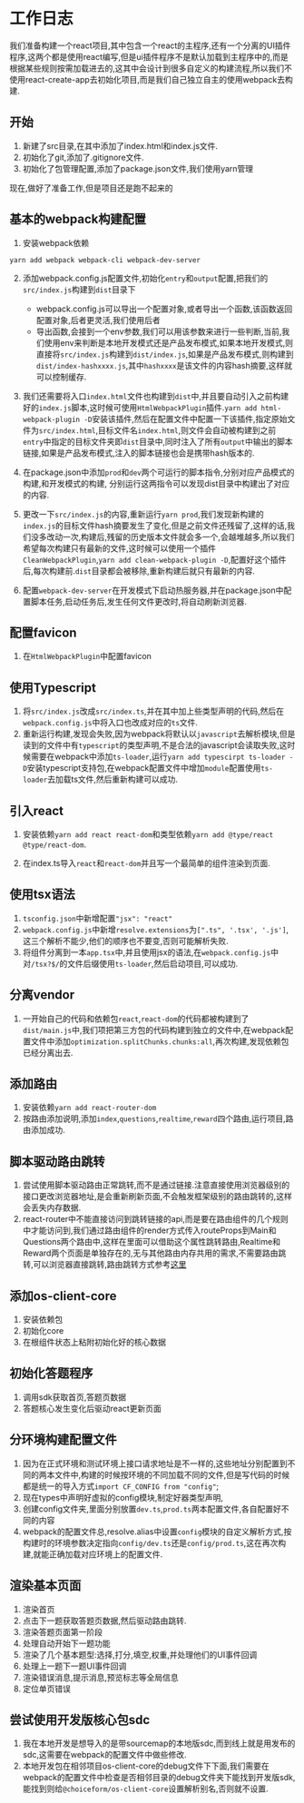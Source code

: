 # 工作日志

我们准备构建一个react项目,其中包含一个react的主程序,还有一个分离的UI插件程序,这两个都是使用react编写,但是ui插件程序不是默认加载到主程序中的,而是根据某些规则按需加载进去的,这其中会设计到很多自定义的构建流程,所以我们不使用react-create-app去初始化项目,而是我们自己独立自主的使用webpack去构建.

## 开始
1. 新建了src目录,在其中添加了index.html和index.js文件.
2. 初始化了git,添加了.gitignore文件.
3. 初始化了包管理配置,添加了package.json文件,我们使用yarn管理

现在,做好了准备工作,但是项目还是跑不起来的

## 基本的webpack构建配置
1. 安装webpack依赖
```shell
yarn add webpack webpack-cli webpack-dev-server
```
2. 添加webpack.config.js配置文件,初始化`entry`和`output`配置,把我们的`src/index.js`构建到`dist`目录下
   + webpack.config.js可以导出一个配置对象,或者导出一个函数,该函数返回配置对象,后者更灵活,我们使用后者
   + 导出函数,会接到一个env参数,我们可以用该参数来进行一些判断,当前,我们使用env来判断是本地开发模式还是产品发布模式,如果本地开发模式,则直接将`src/index.js`构建到`dist/index.js`,如果是产品发布模式,则构建到`dist/index-hashxxxx.js`,其中`hashxxxx`是该文件的内容hash摘要,这样就可以控制缓存.
3. 我们还需要将入口`index.html`文件也构建到`dist`中,并且要自动引入之前构建好的`index.js`脚本,这时候可使用`HtmlWebpackPlugin`插件.`yarn add html-webpack-plugin -D`安装该插件,然后在配置文件中配置一下该插件,指定原始文件为`src/index.html`,目标文件名`index.html`,则文件会自动被构建到之前`entry`中指定的目标文件夹即`dist`目录中,同时注入了所有`output`中输出的脚本链接,如果是产品发布模式,注入的脚本链接也会是携带hash版本的.

4. 在package.json中添加`prod`和`dev`两个可运行的脚本指令,分别对应产品模式的构建,和开发模式的构建, 分别运行这两指令可以发现dist目录中构建出了对应的内容.

5. 更改一下`src/index.js`的内容,重新运行`yarn prod`,我们发现新构建的`index.js`的目标文件hash摘要发生了变化,但是之前文件还残留了,这样的话,我们没多改动一次,构建后,残留的历史版本文件就会多一个,会越堆越多,所以我们希望每次构建只有最新的文件,这时候可以使用一个插件`CleanWebpackPlugin`,`yarn add clean-webpack-plugin -D`,配置好这个插件后,每次构建前.`dist`目录都会被移除,重新构建后就只有最新的内容.

6. 配置`webpack-dev-server`在开发模式下启动热服务器,并在package.json中配置脚本任务,启动任务后,发生任何文件更改时,将自动刷新浏览器.

## 配置favicon
1. 在`HtmlWebpackPlugin`中配置favicon

## 使用Typescript
1. 将`src/index.js`改成`src/index.ts`,并在其中加上些类型声明的代码,然后在`webpack.config.js`中将入口也改成对应的`ts`文件.
2. 重新运行构建,发现会失败,因为webpack将默认以`javascript`去解析模块,但是读到的文件中有`typescript`的类型声明,不是合法的javascript会读取失败,这时候需要在webpack中添加`ts-loader`,运行`yarn add typescirpt ts-loader -D`安装typescript支持包,在webpack配置文件中增加`module`配置使用`ts-loader`去加载ts文件,然后重新构建可以成功.

## 引入react
1. 安装依赖`yarn add react react-dom`和类型依赖`yarn add @type/react @type/react-dom`.

2. 在index.ts导入`react`和`react-dom`并且写一个最简单的组件渲染到页面.

## 使用tsx语法
1. `tsconfig.json`中新增配置`"jsx": "react"`
2. `webpack.config.js`中新增`resolve.extensions`为`[".ts", '.tsx', '.js']`,这三个解析不能少,他们的顺序也不要变,否则可能解析失败.
3. 将组件分离到一本`app.tsx`中,并且使用jsx的语法,在`webpack.config.js`中对`/tsx?$/`的文件后缀使用`ts-loader`,然后启动项目,可以成功.

## 分离vendor
1. 一开始自己的代码和依赖包`react`,`react-dom`的代码都被构建到了`dist/main.js`中,我们项把第三方包的代码构建到独立的文件中,在webpack配置文件中添加`optimization.splitChunks.chunks:all`,再次构建,发现依赖包已经分离出去.

## 添加路由
1. 安装依赖`yarn add react-router-dom`
2. 按路由添加说明,添加`index`,`questions`,`realtime`,`reward`四个路由,运行项目,路由添加成功.

## 脚本驱动路由跳转
1. 尝试使用脚本驱动路由正常跳转,而不是通过链接.注意直接使用浏览器级别的接口更改浏览器地址,是会重新刷新页面,不会触发框架级别的路由跳转的,这样会丢失内存数据.
2. react-router中不能直接访问到跳转链接的api,而是要在路由组件的几个规则中才能访问到,我们通过路由组件的render方式传入routeProps到Main和Questions两个路由中,这样在里面可以借助这个属性跳转路由,Realtime和Reward两个页面是单独存在的,无与其他路由内存共用的需求,不需要路由跳转,可以浏览器直接跳转,路由跳转方式参考[这里](https://reacttraining.com/react-router/web/api/location)


## 添加os-client-core
1. 安装依赖包
2. 初始化core
3. 在根组件状态上粘附初始化好的核心数据

## 初始化答题程序
1. 调用sdk获取首页,答题页数据
2. 答题核心发生变化后驱动react更新页面

## 分环境构建配置文件
1. 因为在正式环境和测试环境上接口请求地址是不一样的,这些地址分别配置到不同的两本文件中,构建的时候按环境的不同加载不同的文件,但是写代码的时候都是统一的导入方式`import CF_CONFIG from "config"`;
2. 现在types中声明好虚拟的config模块,制定好器类型声明,
3. 创建config文件夹,里面分别放置`dev.ts`,`prod.ts`两本配置文件,各自配置好不同的内容
4. webpack的配置文件总,resolve.alias中设置`config`模块的自定义解析方式,按构建时的环境参数决定指向`config/dev.ts`还是`config/prod.ts`,这在再次构建,就能正确加载对应环境上的配置文件.

## 渲染基本页面
1. 渲染首页
2. 点击下一题获取答题页数据,然后驱动路由跳转.
3. 渲染答题页面第一阶段
4. 处理自动开始下一题功能
5. 渲染了几个基本题型:选择,打分,填空,权重,并处理他们的UI事件回调
6. 处理上一题下一题UI事件回调
7. 渲染错误消息,提示消息,预览标志等全局信息
8. 定位单页错误


## 尝试使用开发版核心包sdc
1. 我在本地开发是想导入的是带sourcemap的本地版sdc,而到线上就是用发布的sdc,这需要在webpack的配置文件中做些修改.
2. 本地开发包在相邻项目os-client-core的debug文件下下面,我们需要在webpack的配置文件中检查是否相邻目录的debug文件夹下能找到开发版sdk,能找到则给`@choiceform/os-client-core`设置解析别名,否则就不设置.
